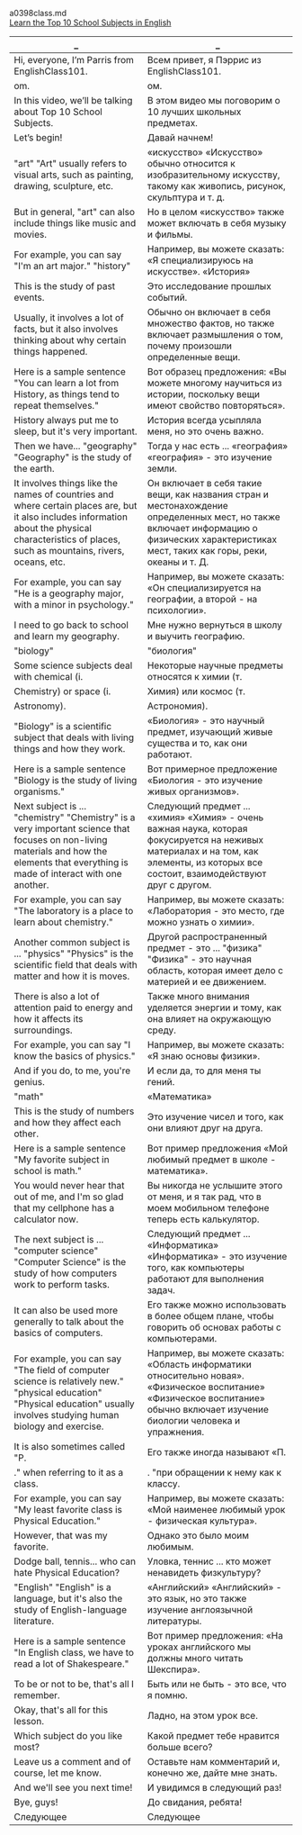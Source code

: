 a0398class.md  
[Learn the Top 10 School Subjects in English
](https://www.youtube.com/watch?v=Im1477uEFK8)  




_|_
--|--
Hi, everyone, I’m Parris from EnglishClass101.|Всем привет, я Пэррис из EnglishClass101.
om.|ом.
In this video, we’ll be talking about Top 10 School Subjects.|В этом видео мы поговорим о 10 лучших школьных предметах.
Let’s begin!|Давай начнем!
"art" "Art" usually refers to visual arts, such as painting, drawing, sculpture, etc.|«искусство» «Искусство» обычно относится к изобразительному искусству, такому как живопись, рисунок, скульптура и т. д.
But in general, "art" can also include things like music and movies.|Но в целом «искусство» также может включать в себя музыку и фильмы.
For example, you can say "I'm an art major." "history"|Например, вы можете сказать: «Я специализируюсь на искусстве». «История»
This is the study of past events.|Это исследование прошлых событий.
Usually, it involves a lot of facts, but it also involves thinking about why certain things happened.|Обычно он включает в себя множество фактов, но также включает размышления о том, почему произошли определенные вещи.
Here is a sample sentence "You can learn a lot from History, as things tend to repeat themselves."|Вот образец предложения: «Вы можете многому научиться из истории, поскольку вещи имеют свойство повторяться».
History always put me to sleep, but it's very important.|История всегда усыпляла меня, но это очень важно.
Then we have... "geography" "Geography" is the study of the earth.|Тогда у нас есть ... «география» «география» - это изучение земли.
It involves things like the names of countries and where certain places are, but it also includes information about the physical characteristics of places, such as mountains, rivers, oceans, etc.|Он включает в себя такие вещи, как названия стран и местонахождение определенных мест, но также включает информацию о физических характеристиках мест, таких как горы, реки, океаны и т. Д.
For example, you can say "He is a geography major, with a minor in psychology."|Например, вы можете сказать: «Он специализируется на географии, а второй - на психологии».
I need to go back to school and learn my geography.|Мне нужно вернуться в школу и выучить географию.
"biology"|"биология"
Some science subjects deal with chemical (i.|Некоторые научные предметы относятся к химии (т.
Chemistry) or space (i.|Химия) или космос (т.
Astronomy).|Астрономия).
"Biology" is a scientific subject that deals with living things and how they work.|«Биология» - это научный предмет, изучающий живые существа и то, как они работают.
Here is a sample sentence "Biology is the study of living organisms."|Вот примерное предложение «Биология - это изучение живых организмов».
Next subject is ... "chemistry" "Chemistry" is a very important science that focuses on non-living materials and how the elements that everything is made of interact with one another.|Следующий предмет ... «химия» «Химия» - очень важная наука, которая фокусируется на неживых материалах и на том, как элементы, из которых все состоит, взаимодействуют друг с другом.
For example, you can say "The laboratory is a place to learn about chemistry."|Например, вы можете сказать: «Лаборатория - это место, где можно узнать о химии».
Another common subject is ... "physics" "Physics" is the scientific field that deals with matter and how it is moves.|Другой распространенный предмет - это ... "физика" "Физика" - это научная область, которая имеет дело с материей и ее движением.
There is also a lot of attention paid to energy and how it affects its surroundings.|Также много внимания уделяется энергии и тому, как она влияет на окружающую среду.
For example, you can say "I know the basics of physics."|Например, вы можете сказать: «Я знаю основы физики».
And if you do, to me, you're genius.|И если да, то для меня ты гений.
"math"|«Математика»
This is the study of numbers and how they affect each other.|Это изучение чисел и того, как они влияют друг на друга.
Here is a sample sentence "My favorite subject in school is math."|Вот пример предложения «Мой любимый предмет в школе - математика».
You would never hear that out of me, and I'm so glad that my cellphone has a calculator now.|Вы никогда не услышите этого от меня, и я так рад, что в моем мобильном телефоне теперь есть калькулятор.
The next subject is ... "computer science" "Computer Science" is the study of how computers work to perform tasks.|Следующий предмет ... «Информатика» «Информатика» - это изучение того, как компьютеры работают для выполнения задач.
It can also be used more generally to talk about the basics of computers.|Его также можно использовать в более общем плане, чтобы говорить об основах работы с компьютерами.
For example, you can say "The field of computer science is relatively new." "physical education" "Physical education" usually involves studying human biology and exercise.|Например, вы можете сказать: «Область информатики относительно новая». «Физическое воспитание» «Физическое воспитание» обычно включает изучение биологии человека и упражнения.
It is also sometimes called "P.|Его также иногда называют «П.
." when referring to it as a class.|. "при обращении к нему как к классу.
For example, you can say "My least favorite class is Physical Education."|Например, вы можете сказать: «Мой наименее любимый урок - физическая культура».
However, that was my favorite.|Однако это было моим любимым.
Dodge ball, tennis... who can hate Physical Education?|Уловка, теннис ... кто может ненавидеть физкультуру?
"English" "English" is a language, but it's also the study of English-language literature.|«Английский» «Английский» - это язык, но это также изучение англоязычной литературы.
Here is a sample sentence "In English class, we have to read a lot of Shakespeare."|Вот пример предложения: «На уроках английского мы должны много читать Шекспира».
To be or not to be, that's all I remember.|Быть или не быть - это все, что я помню.
Okay, that's all for this lesson.|Ладно, на этом урок все.
Which subject do you like most?|Какой предмет тебе нравится больше всего?
Leave us a comment and of course, let me know.|Оставьте нам комментарий и, конечно же, дайте мне знать.
And we'll see you next time!|И увидимся в следующий раз!
Bye, guys!|До свидания, ребята!
Следующее|Следующее
